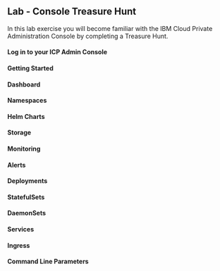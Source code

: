 Lab - Console Treasure Hunt
---

In this lab exercise you will become familiar with the IBM Cloud Private Administration Console by completing a Treasure Hunt.

#### Log in to your ICP Admin Console

#### Getting Started

#### Dashboard

#### Namespaces

#### Helm Charts

#### Storage

#### Monitoring

#### Alerts

#### Deployments

#### StatefulSets

#### DaemonSets

#### Services

#### Ingress

#### Command Line Parameters
